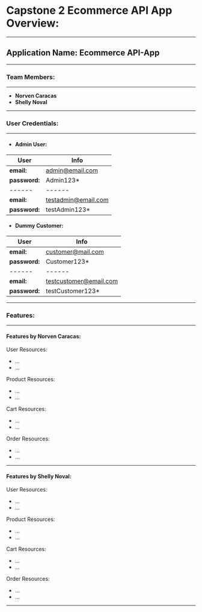 # Capstone 2 Ecommerce API App Overview:
- - -
## **Application Name: Ecommerce API-App**
- - -
### **Team Members:**
- - -
- **Norven Caracas**
- **Shelly Noval**
- - -
### **User Credentials:**
- - -
* ####  Admin User:
| User | Info | 
| ------ | ------ | 
| **email:** | admin@email.com |
| **password:** | Admin123* |
| ------ | ------ | 
| **email:** | testadmin@email.com |
| **password:** | testAdmin123* |
* #### Dummy Customer:
| User | Info | 
| ------ | ------ | 
| **email:** | customer@mail.com |
| **password:** | Customer123* |
| ------ | ------ | 
| **email:** | testcustomer@email.com |
| **password:** | testCustomer123* |
- - -
### **Features:**
- - -
#### Features by Norven Caracas:

User Resources:
* ...
* ...

Product Resources:
* ...
* ...

Cart Resources:
* ...
* ...

Order Resources:
* ...
* ...
- - -
#### Features by Shelly Noval:

User Resources:
* ...
* ...

Product Resources:
* ...
* ...

Cart Resources:
* ...
* ...

Order Resources:
* ...
* ...
- - -